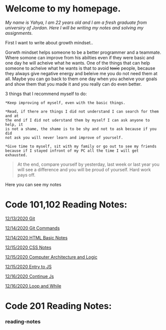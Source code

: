 
# **Welcome to my homepage**.


_My name is Yahya, I am 22 years old and I am a fresh graduate from universiry of Jordan. Here I will be writing my notes and solving my assignments_.

First I want to write about growth mindset..

 Gorwth mindset helps someone to be a better programmer and a teammate. Where somone can improve from his abilties even if they 
 were basic and one day he will acheive what he wants. One of the things that can help someone to acheive what he wants is that 
 to avoid ~~toxic~~ people, because they always give negative energy and beleive me you do not need them at all. Maybe you can go 
 back to them one day when you acheive your goals and show them that you made it and you really can do even better. 
 
 3 things that I recommend myself to do:
 
    *Keep improving of myself, even with the basic things.
   
    *Read, if there are things I did not understand I can search for them and at     
    the end if I did not uderstand them by myself I can ask anyone to help, it 
    is not a shame, the shame is to be shy and not to ask because if you did     
    not ask you will never learn and improve of yourself.
   
    *Give time to myself, sit with my family or go out to see my friends 
    because if I stayed infront of my PC all the time I will get exhausted. 

>At the end, compare yourself by yesterday, last week or last year you will see a difference and you will be proud of yourself. Hard work pays off.

Here you can see my notes

# Code 101,102 Reading Notes:

[12/13/2020 Git](https://yahyaomari.github.io/reading-notes/reading-notes2)

[12/14/2020 Git Commands](https://yahyaomari.github.io/reading-notes/reading-noted)

[12/14/2020 HTML Basic Notes](https://yahyaomari.github.io/lab04/ReadNotes.html)

[12/15/2020 CSS Notes](https://yahyaomari.github.io/reading-notes/read05)

[12/15/2020 Computer Architecture and Logic](https://yahyaomari.github.io/reading-notes/ComputerArchitectureandLogic)

[12/15/2020 Entry to JS](https://yahyaomari.github.io/reading-notes/lab06anotes)

[12/16/2020 Continue Js](https://yahyaomari.github.io/reading-notes/noteslab07)

[12/16/2020 Loop and While](https://yahyaomari.github.io/reading-notes/whileloops)


# Code 201 Reading Notes:


### reading-notes

